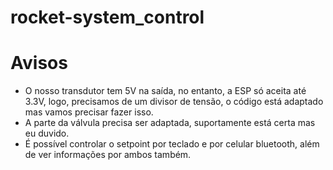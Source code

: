﻿# rocket-system_control

# Avisos
- O nosso transdutor tem 5V na saída, no entanto, a ESP só aceita até 3.3V, logo, precisamos de um divisor de tensão, o código está adaptado mas vamos precisar fazer isso.
- A parte da válvula precisa ser adaptada, suportamente está certa mas eu duvido.
- É possível controlar o setpoint por teclado e por celular bluetooth, além de ver informações por ambos também.
